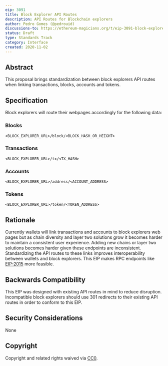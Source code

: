 ```yaml
---
eip: 3091
title: Block Explorer API Routes
description: API Routes for Blockchain explorers
author: Pedro Gomes (@pedrouid)
discussions-to: https://ethereum-magicians.org/t/eip-3091-block-explorer-api-routes/4907
status: Draft
type: Standards Track
category: Interface
created: 2020-11-02
---
```


## Abstract

This proposal brings standardization between block explorers API routes when linking transactions, blocks, accounts and tokens. 

## Specification

Block explorers will route their webpages accordingly for the following data:

### Blocks

`<BLOCK_EXPLORER_URL>/block/<BLOCK_HASH_OR_HEIGHT>`

### Transactions

`<BLOCK_EXPLORER_URL>/tx/<TX_HASH>`

### Accounts

`<BLOCK_EXPLORER_URL>/address/<ACCOUNT_ADDRESS>`

### Tokens

`<BLOCK_EXPLORER_URL>/token/<TOKEN_ADDRESS>`

## Rationale

Currently wallets will link transactions and accounts to block explorers web pages but as chain diversity and layer two solutions grow it becomes harder to maintain a consistent user experience. Adding new chains or layer two solutions becomes harder given these endpoints are inconsistent. Standardizing the API routes to these links improves interoperability between wallets and block explorers. This EIP makes RPC endpoints like [EIP-2015](./eip-2015.md) more feasible.

## Backwards Compatibility

This EIP was designed with existing API routes in mind to reduce disruption. Incompatible block explorers should use 301 redirects to their existing API routes in order to conform to this EIP.

## Security Considerations

None

## Copyright

Copyright and related rights waived via [CC0](../LICENSE.md).

